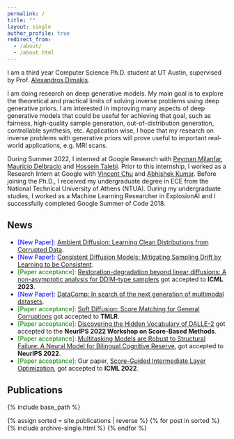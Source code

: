 ```yaml
---
permalink: /
title: ""
layout: single
author_profile: true
redirect_from:
  - /about/
  - /about.html
---
```


I am a third year Computer Science Ph.D. student at UT Austin, supervised by Prof. [Alexandros Dimakis](https://users.ece.utexas.edu/~dimakis/).

 


I am doing research on deep generative models. 
My main goal is to explore the theoretical and practical limits of solving inverse problems using deep generative priors.
I am interested in improving many aspects of deep generative models that could be useful for achieving that goal, such as fairness, high-quality sample generation, out-of-distribution generation, controllable synthesis, etc.
Application wise, I hope that my research on inverse problems with generative priors will prove useful to important real-world applications, e.g. MRI scans.

During Summer 2022, I interned at Google Research with [Peyman Milanfar](https://scholar.google.com/citations?user=iGzDl8IAAAAJ&hl=en), [Mauricio Delbracio](https://scholar.google.com/citations?user=lDDm920AAAAJ&hl=en) and [Hossein Talebi](https://scholar.google.com/citations?user=UOX9BigAAAAJ&hl=en). Prior to this internship, I worked as a Research Intern at Google with [Vincent Chu](https://scholar.google.com/citations?user=R-OrlSgAAAAJ&hl=en) and [Abhishek Kumar](https://scholar.google.com/citations?user=6vghMS0AAAAJ&hl=en).
Before joining the Ph.D., I received my undergraduate degree in ECE from the National Technical University of Athens (NTUA).
During my undergraduate studies, I worked as a Machine Learning Researcher in ExplosionAI and I successfully completed Google Summer of Code 2018.

## News
- <span style="color:blue"> [New Paper]: </span> [Ambient Diffusion: Learning Clean Distributions from Corrupted Data](https://arxiv.org/abs/2305.19256).
- <span style="color:blue"> [New Paper]: </span> [Consistent Diffusion Models: Mitigating Sampling Drift by Learning to be Consistent](https://arxiv.org/abs/2302.09057).
- <span style="color:green"> [Paper acceptance]: </span> [Restoration-degradation beyond linear diffusions: A non-asymptotic analysis for DDIM-type samplers](https://arxiv.org/abs/2303.03384) got accepted to **ICML 2023**.
- <span style="color:blue"> [New Paper]: </span> [DataComp: In search of the next generation of multimodal datasets](https://arxiv.org/abs/2304.14108).
- <span style="color:green"> [Paper acceptance]: </span> [Soft Diffusion: Score Matching for General Corruptions](https://arxiv.org/abs/2209.05442) got accepted to **TMLR**.
- <span style="color:green"> [Paper acceptance]: </span> [Discovering the Hidden Vocabulary of DALLE-2](https://arxiv.org/abs/2206.00169) got accepted to the **NeurIPS 2022 Workshop on Score-Based Methods**.
- <span style="color:green">[Paper acceptance]:</span> [Multitasking Models are Robust to Structural Failure: A Neural Model for Bilingual Cognitive Reserve](https://arxiv.org/abs/2210.11618), got accepted to **NeurIPS 2022**.
- <span style="color:green">[Paper acceptance]:</span> Our paper, [Score-Guided Intermediate Layer Optimization](https://arxiv.org/abs/2206.09104), got accepted to **ICML 2022**.





## Publications
{% include base_path %}

{% assign sorted = site.publications | reverse %}
{% for post in sorted %}
  {% include archive-single.html %}
{% endfor %}
